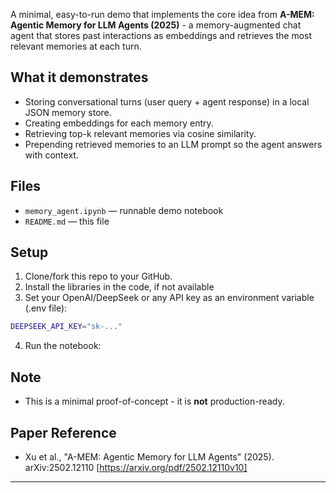 A minimal, easy-to-run demo that implements the core idea from **A-MEM: Agentic Memory for LLM Agents (2025)** - a memory-augmented chat agent that stores past interactions as embeddings and retrieves the most relevant memories at each turn.

## What it demonstrates
- Storing conversational turns (user query + agent response) in a local JSON memory store.
- Creating embeddings for each memory entry.
- Retrieving top-k relevant memories via cosine similarity.
- Prepending retrieved memories to an LLM prompt so the agent answers with context.

## Files
- `memory_agent.ipynb` — runnable demo notebook
- `README.md` — this file

## Setup
1. Clone/fork this repo to your GitHub.
2. Install the libraries in the code, if not available
3. Set your OpenAI/DeepSeek or any API key as an environment variable (.env file):
```bash
DEEPSEEK_API_KEY="sk-..."
```
4. Run the notebook:


## Note
- This is a minimal proof-of-concept - it is **not** production-ready.

## Paper Reference
- Xu et al., "A-MEM: Agentic Memory for LLM Agents" (2025). arXiv:2502.12110 [https://arxiv.org/pdf/2502.12110v10] 

---
